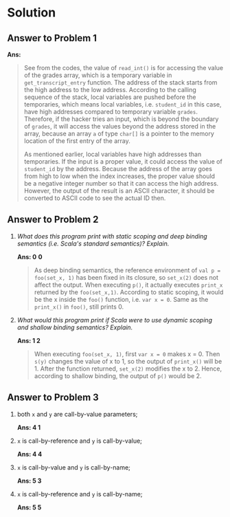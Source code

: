 # Solution

## Answer to Problem 1

**Ans:**

>See from the codes, the value of `read_int()` is for accessing the value of the grades array, which is a temporary variable in `get_transcript_entry` function. The address of the stack starts from the high address to the low address. According to the calling sequence of the stack, local variables are pushed before the temporaries, which means local variables, i.e. `student_id` in this case, have high addresses compared to temporary variable `grades`. Therefore, if the hacker tries an input, which is beyond the boundary of `grades`, it will access the values beyond the address stored in the array, because an array `a` of type `char[]` is a pointer to the memory location of the first entry of the array. 
>
>As mentioned earlier, local variables have high addresses than temporaries. If the input is a proper value, it could access the value of `student_id` by the address. Because the address of the array goes from high to low when the index increases, the proper value should be a negative integer number so that it can access the high address. However, the output of the result is an ASCII character, it should be converted to ASCII code to see the actual ID then.

## Answer to Problem 2

1. *What does this program print with static scoping and deep binding semantics (i.e. Scala's standard semantics)? Explain.*

   **Ans: 0** **0**

   >As deep binding semantics, the reference environment of  `val p = foo(set_x, 1)` has been fixed in its closure, so `set_x(2)` does not affect the output. When executing `p()`, it actually executes `print_x` returned by the `foo(set_x,1)`. According to static scoping, it would be the x inside the `foo()` function, i.e. `var x = 0`. Same as the `print_x()` in `foo()`, still prints 0.

2. *What would this program print if Scala were to use dynamic scoping and shallow binding semantics? Explain.*

   **Ans: 1 2**

   >When executing `foo(set_x, 1)`, first `var x = 0` makes x = 0. Then `s(y)` changes the value of x to 1, so the output of `print_x()` will be 1. After the function returned, `set_x(2)` modifies the x to 2. Hence, according to shallow binding, the output of `p()` would be 2.

## Answer to Problem 3

1. both `x` and `y` are call-by-value parameters;

   **Ans: 4 1**

2. `x` is call-by-reference and `y` is call-by-value;

   **Ans: 4 4**

3. `x` is call-by-value and `y` is call-by-name;

   **Ans: 5 3**

4. `x` is call-by-reference and `y` is call-by-name;

   **Ans: 5 5**
